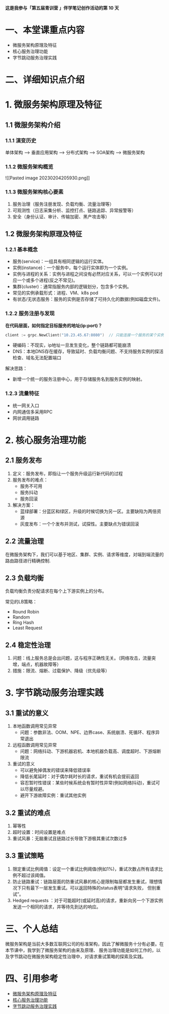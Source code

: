 **这是我参与「第五届青训营 」伴学笔记创作活动的第 10 天**

# 一、本堂课重点内容

- 微服务架构原理及特征
- 核心服务治理功能
- 字节跳动服务治理实践

# 二、详细知识点介绍

# 1. 微服务架构原理及特征

## 1.1 微服务架构介绍

### 1.1.1 演变历史

单体架构 --> 垂直应用架构 --> 分布式架构 --> SOA架构 --> 微服务架构

### 1.1.2 微服务架构概览

![[Pasted image 20230204205930.png]]

### 1.1.3  **微服务架构核心要素**

1.  服务治理（服务注册发现、负载均衡、流量治理等）
2.  可观测性（日志采集分析、监控打点、链路追踪、异常报警等）
3.  安全（身份认证、审计、传输加密、黑产攻击等）

## 1.2 微服务架构原理及特征

### 1.2.1 基本概念

- 服务(service)：一组具有相同逻辑的运行实体。
- 实例(instance)：一个服务中，每个运行实体即为一个实例。
- 实例与进程的关系：实例与进程之间没有必然对应关系，可以一个实例可以对应一个或多个进程(反之不常见)。
- 集群(cluster)：通常指服务内部的逻辑划分，包含多个实例。
- 常见的实例承载形式：进程、VM、k8s pod
- 有状态/无状态服务：服务的实例是否存储了可持久化的数据(例如磁盘文件)。

### 1.2.2 服务注册与发现

**在代码层面，如何指定目标服务的地址(ip:port)？**

```go
client := grpc.NewClient("10.23.45.67:8080")  // 只能连接一个服务的某个实例
```

-   硬编码：不现实，ip地址一旦发生变化，整个链路都可能崩溃
-   DNS：本地DNS存在缓存，导致延时、负载均衡问题、不支持服务实例的探活检查、域名无法配置端口

解决思路：
- 新增一个统一的服务注册中心，用于存储服务名到服务实例的映射。

### 1.2.3 流量特征

-   统一网关入口
-   内网通信多采用RPC
-   网状调用链路

# 2. 核心服务治理功能

## 2.1 服务发布

1. 定义：服务发布，即指让一个服务升级运行新代码的过程
2. 服务发布的难点：
	-   服务不可用
	-   服务抖动
	-   服务回滚
3. 解决方案：
	- 蓝绿部署：分蓝区和绿区，升级的时候切换为另一区。主要缺陷为两倍资源
	- 灰度发布：一个个发布并测试，试探性。主要缺点为错误回滚

## 2.2 流量治理

在微服务架构下，我们可以基于地区、集群、实例、请求等维度，对端到端流量的路由路径进行精确控制.

## 2.3 负载均衡

负载均衡负责分配请求在每个上下游实例上的分布。

常见的LB策略：

-   Round Robin
-   Random
-   Ring Hash
-   Least Request

## 2.4 稳定性治理

1.  问题：线上服务总是会出问题，这与程序正确性无关。（网络攻击，流量突增，端点，机器故障等）
2.  措施：限流、熔断、过载保护、降级（优先级等）

# 3. 字节跳动服务治理实践

## 3.1 重试的意义

1. 本地函数调用常见异常
	- 问题：参数非法、OOM、NPE、边界case、系统崩溃、死循环、程序异常退出
2. 远程函数调用常见异常
	- 问题：网络抖动、下游机器宕机、本地机器负载高、调度超时、下游熔断限流
3. 重试的意义
	- 可以避免掉偶发的错误来降低错误率
	- 降低长尾延时：对于偶尔耗时长的请求，重试有机会提前返回
	- 容忍暂时性错误：某些时候系统会有暂时性异常(例如网络抖动)，重试可以尽量规避。
	- 避开下游故障实例：重试其他实例

## 3.2 重试的难点

1.  幂等性
2.  超时设置：时间设置是难点
3.  重试风暴：无脑重试且链路过长导致下游极其重试次数过多

## 3.3 重试策略

1. 限定重试比例阈值：设定一个重试比例阈值(例如1%)，重试次数占所有请求比例不超过该阈值。
2. 防止链路重试：链路层面的防重试风暴的核心是限制每层都发生重试，理想情况下只有最下一层发生重试。可以返回特殊的status表明“请求失败， 但别重试”。
3. Hedged requests ：对于可能超时(或延时高)的请求，重新向另一个下游实例发送一个相同的请求，并等待先到达的响应。

# 三、个人总结

微服务架构是当前大多数互联网公司的标准架构，因此了解微服务十分有必要。在本节课中，我学到了微服务架构的由来及原理、
服务治理功能是如何工作的，以及字节跳动在微服务架构稳定性治理中，对请求重试策略的探索及实践。

# 四、引用参考

- [微服务架构原理及特征](https://juejin.cn/course/bytetech/7142811324462923783/section/7142833450368630815)
- [核心服务治理功能](https://juejin.cn/course/bytetech/7142811324462923783/section/7142833417237823518)
- [字节跳动服务治理实践](https://juejin.cn/course/bytetech/7142811324462923783/section/7142833506689744904)
